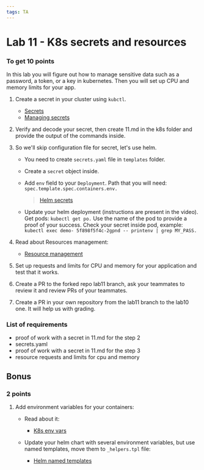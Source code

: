 ```yaml
---
tags: TA
---
```

# Lab 11 - K8s secrets and resources

### To get 10 points

In this lab you will figure out how to manage sensitive data such as a password, a token, or a key in kubernetes. Then you will set up CPU and memory limits for your app.

1. Create a secret in your cluster using `kubctl`.

    * [Secrets](https://kubernetes.io/docs/concepts/configuration/secret/)
    * [Managing secrets](https://kubernetes.io/docs/tasks/configmap-secret/managing-secret-using-kubectl/#decoding-secret)

2. Verify and decode your secret, then create 11.md in the k8s folder and provide the output of the commands inside.

3. So we'll skip configuration file for secret, let's use helm.

    * You need to create `secrets.yaml` file in `templates` folder.
    * Create a `secret` object inside.
    * Add `env` field to your `Deployment`. Path that you will need: `spec.template.spec.containers.env.`

        > [Helm secrets](https://www.youtube.com/watch?v=hRSlKRvYe1A)

    * Update your helm deployment (instructions are present in the video). Get pods: `kubectl get po.` Use the name of the pod to provide a proof of your success. Check your secret inside pod, example: `kubectl exec demo- 5f898f5f4c-2gpnd -- printenv | grep MY_PASS.`

4. Read about Resources management:

    * [Resource management](https://kubernetes.io/docs/concepts/configuration/manage-resources-containers/)

5. Set up requests and limits for CPU and memory for your application and test that it works.

6. Create a PR to the forked repo lab11 branch, ask your teammates to review it and review PRs of your teammates.

7. Create a PR in your own repository from the lab11 branch to the lab10 one. It will help us with grading.

### List of requirements

* proof of work with a secret in 11.md for the step 2
* secrets.yaml
* proof of work with  a secret in 11.md for the step 3
* resource requests and limits for cpu and memory

## Bonus

### 2 points

1. Add environment variables for your containers:

   * Read about it:

       * [K8s env vars](https://kubernetes.io/docs/tasks/inject-data-application/define-environment-variable-container/)

   * Update your helm chart with several environment variables, but use named templates, move them to `_helpers.tpl` file:
       * [Helm named templates](https://helm.sh/docs/chart_template_guide/named_templates/)